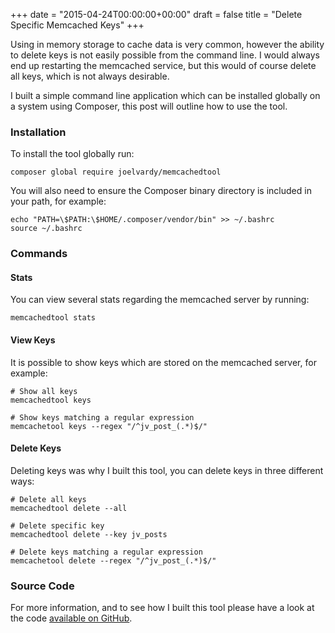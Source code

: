 +++
date = "2015-04-24T00:00:00+00:00"
draft = false
title = "Delete Specific Memcached Keys"
+++

Using in memory storage to cache data is very common, however the ability to delete keys is not easily possible from the command line. I would always end up restarting the memcached service, but this would of course delete all keys, which is not always desirable.

I built a simple command line application which can be installed globally on a system using Composer, this post will outline how to use the tool.

### Installation
To install the tool globally run:
```markup
composer global require joelvardy/memcachedtool
```
You will also need to ensure the Composer binary directory is included in your path, for example:
```markup
echo "PATH=\$PATH:\$HOME/.composer/vendor/bin" >> ~/.bashrc
source ~/.bashrc
```

### Commands

#### Stats
You can view several stats regarding the memcached server by running:
```markup
memcachedtool stats
```

#### View Keys
It is possible to show keys which are stored on the memcached server, for example:
```markup
# Show all keys
memcachedtool keys

# Show keys matching a regular expression
memcachetool keys --regex "/^jv_post_(.*)$/"
```

#### Delete Keys
Deleting keys was why I built this tool, you can delete keys in three different ways:
```markup
# Delete all keys
memcachedtool delete --all

# Delete specific key
memcachedtool delete --key jv_posts

# Delete keys matching a regular expression
memcachetool delete --regex "/^jv_post_(.*)$/"
```

### Source Code
For more information, and to see how I built this tool please have a look at the code <a href="https://github.com/joelvardy/memcachedtool" title="Open source repository" data-analytics="Memcached tool repo">available on GitHub</a>.

